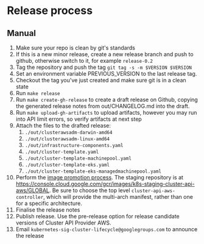# Release process

## Manual

1. Make sure your repo is clean by git's standards
2. If this is a new minor release, create a new release branch and push to github, otherwise switch to it, for example `release-0.2`
3. Tag the repository and push the tag `git tag -s -m $VERSION $VERSION`
4. Set an environment variable PREVIOUS_VERSION to the last release tag.
5. Checkout the tag you've just created and make sure git is in a clean state
6. Run `make release`
7. Run `make create-gh-release` to create a draft release on Github, copying the generated release notes from out/CHANGELOG.md into the draft.
8. Run `make upload-gh-artifacts` to upload artifacts, however you may run into API limit errors, so verify artifacts at next step
9. Attach the files to the drafted release:
    1. `./out/clusterawsadm-darwin-amd64`
    2. `./out/clusterawsadm-linux-amd64`
    3. `./out/infrastructure-components.yaml`
    4. `./out/cluster-template.yaml`
    5. `./out/cluster-template-machinepool.yaml`
    6. `./out/cluster-template-eks.yaml`
    7. `./out/cluster-template-eks-managedmachinepool.yaml`
10. Perform the [image promotion process](https://github.com/kubernetes/k8s.io/tree/master/k8s.gcr.io#image-promoter).
    The staging repository is at https://console.cloud.google.com/gcr/images/k8s-staging-cluster-api-aws/GLOBAL. Be
    sure to choose the top level `cluster-api-aws-controller`, which will provide the multi-arch manifest, rather than one for a specific architecture.
11.  Finalise the release notes
12.  Publish release. Use the pre-release option for release
    candidate versions of Cluster API Provider AWS.
13.  Email `kubernetes-sig-cluster-lifecycle@googlegroups.com` to announce the release
